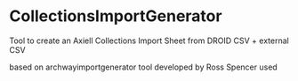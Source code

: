 # CollectionsImportGenerator
Tool to create an Axiell Collections Import Sheet from DROID CSV + external CSV

based on archwayimportgenerator tool developed by Ross Spencer used
